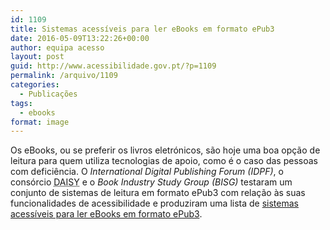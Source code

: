 ```yaml
---
id: 1109
title: Sistemas acessíveis para ler eBooks em formato ePub3
date: 2016-05-09T13:22:26+00:00
author: equipa acesso
layout: post
guid: http://www.acessibilidade.gov.pt/?p=1109
permalink: /arquivo/1109
categories:
  - Publicações
tags:
  - ebooks
format: image
---
```

Os eBooks, ou se preferir os livros eletrónicos, são hoje uma boa opção de leitura para quem utiliza tecnologias de apoio, como é o caso das pessoas com deficiência. O <em lang="en">International Digital Publishing Forum (IDPF)</em>, o consórcio <abbr title="Digital Accessible Information System" lang="en">DAISY</abbr> e o <em lang="en">Book Industry Study Group (BISG)</em> testaram um conjunto de sistemas de leitura em formato ePub3 com relação às suas funcionalidades de acessibilidade e produziram uma lista de [sistemas acessíveis para ler eBooks em formato ePub3](http://epubtest.org/testsuite/accessibility/).